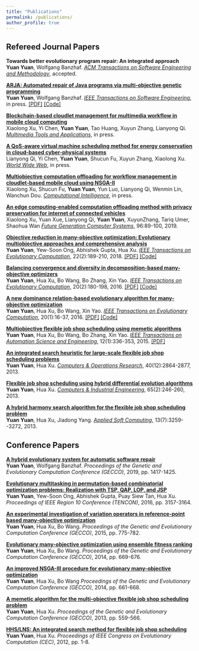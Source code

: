 ```yaml
---
title: "Publications"
permalink: /publications/
author_profile: true
---
```


## Refereed Journal Papers

<b>Towards better evolutionary program repair: An integrated approach</b> <br> 
<b>Yuan Yuan</b>, Wolfgang Banzhaf.
<i>[ACM Transactions on Software Engineering and Methodology](https://tosem.acm.org)</i>, accepted.

<b>[ARJA: Automated repair of Java programs via multi-objective genetic programming](https://doi.org/10.1109/TSE.2018.2874648)</b> <br> 
<b>Yuan Yuan</b>, Wolfgang Banzhaf.
<i>[IEEE Transactions on Software Engineering](https://www.computer.org/csdl/journal/ts)</i>, in press.
[[PDF]](http://yyxhdy.github.io/files/TSE2018.pdf)
[[Code]](https://github.com/yyxhdy/arja)


<b>[Blockchain-based cloudlet management for multimedia workflow in mobile cloud computing](https://doi.org/10.1007/s11042-019-07900-x)</b> <br> 
Xiaolong Xu, Yi Chen, <b>Yuan Yuan</b>, Tao Huang, Xuyun Zhang, Lianyong Qi.
<i>[Multimedia Tools and Applications](https://link.springer.com/journal/11042)</i>, in press.


<b>[A QoS-aware virtual machine scheduling method for energy conservation in cloud-based cyber-physical systems](https://doi.org/10.1007/s11280-019-00684-y)</b> <br> 
Lianyong Qi, Yi Chen, <b>Yuan Yuan</b>, Shucun Fu, Xuyun Zhang, Xiaolong Xu.
<i>[World Wide Web](https://link.springer.com/journal/11280)</i>, in press.


<b>[Multiobjective computation offloading for workflow management in cloudlet‐based mobile cloud using NSGA-II](https://doi.org/10.1111/coin.12197)</b> <br> 
Xiaolong Xu, Shucun Fu, <b>Yuan Yuan</b>, Yun Luo, Lianyong Qi, Wenmin Lin, Wanchun Dou.
<i>[Computational Intelligence](https://onlinelibrary.wiley.com/journal/14678640)</i>, in press.


<b>[An edge computing-enabled computation offloading method with privacy preservation for internet of connected vehicles](https://doi.org/10.1016/j.future.2019.01.012)</b> <br> 
Xiaolong Xu, Yuan Xue, Lianyong Qi, <b>Yuan Yuan</b>, XuyunZhang, Tariq Umer, Shaohua Wan
<i>[Future Generation Computer Systems](https://www.journals.elsevier.com/future-generation-computer-systems)</i>, 96:89-100, 2019.


<b>[Objective reduction in many-objective optimization: Evolutionary multiobjective approaches and comprehensive analysis](https://doi.org/10.1109/TEVC.2017.2672668)</b> <br> 
<b>Yuan Yuan</b>, Yew-Soon Ong, Abhishek Gupta, Hua Xu.
<i>[IEEE Transactions on Evolutionary Computation](https://cis.ieee.org/publications/t-evolutionary-computation)</i>, 22(2):189-210, 2018.
[[PDF]](http://yyxhdy.github.io/files/TEVC2018.pdf)
[[Code]](https://github.com/yyxhdy/MOOR)

<b>[Balancing convergence and diversity in decomposition-based many-objective optimizers](https://doi.org/10.1109/TEVC.2015.2443001)</b> <br> 
<b>Yuan Yuan</b>, Hua Xu, Bo Wang, Bo Zhang, Xin Yao.
<i>[IEEE Transactions on Evolutionary Computation](https://cis.ieee.org/publications/t-evolutionary-computation)</i>, 20(2):180-198, 2016. 
[[PDF]](https://ieeexplore.ieee.org/stamp/stamp.jsp?tp=&arnumber=7120115)
[[Code]](http://yyxhdy.github.io/files/TEVC2016_BCDOptimizers.zip)

<b>[A new dominance relation-based evolutionary algorithm for many-objective optimization](https://doi.org/10.1109/TEVC.2015.2420112)</b> <br> 
<b>Yuan Yuan</b>, Hua Xu, Bo Wang, Xin Yao.
<i>[IEEE Transactions on Evolutionary Computation](https://cis.ieee.org/publications/t-evolutionary-computation)</i>, 20(1):16-37, 2016.
[[PDF]](https://ieeexplore.ieee.org/stamp/stamp.jsp?tp=&arnumber=7080938)
[[Code]](https://github.com/yyxhdy/ManyEAs)


<b>[Multiobjective flexible job shop scheduling using memetic algorithms](https://doi.org/10.1109/TASE.2013.2274517)</b> <br> 
<b>Yuan Yuan</b>, Hua Xu, Bo Wang, Bo Zhang, Xin Yao.
<i>[IEEE Transactions on Automation Science and Engineering](https://www.ieee-ras.org/publications/t-ase)</i>, 12(1):336-353, 2015.
[[PDF]](http://yyxhdy.github.io/files/TASE2015.pdf)


<b>[An integrated search heuristic for large-scale flexible job shop scheduling problems](https://doi.org/10.1016/j.cor.2013.06.010)</b> <br> 
<b>Yuan Yuan</b>, Hua Xu.
<i>[Computers & Operations Research](https://www.journals.elsevier.com/computers-and-operations-research)</i>, 40(12):2864-2877, 2013.


<b>[Flexible job shop scheduling using hybrid differential evolution algorithms](https://doi.org/10.1016/j.cie.2013.02.022)</b> <br> 
<b>Yuan Yuan</b>, Hua Xu.
<i>[Computers & Industrial Engineering](https://www.journals.elsevier.com/computers-and-industrial-engineering)</i>, 65(2):246-260, 2013.


<b>[A hybrid harmony search algorithm for the flexible job shop scheduling problem](https://doi.org/10.1016/j.asoc.2013.02.013)</b> <br> 
<b>Yuan Yuan</b>, Hua Xu, Jiadong Yang.
<i>[Applied Soft Computing](https://www.journals.elsevier.com/applied-soft-computing)</i>, 13(7):3259--3272, 2013.



## Conference Papers



<b>[A hybrid evolutionary system for automatic software repair](https://doi.org/10.1145/3321707.3321830)</b> <br> 
<b>Yuan Yuan</b>, Wolfgang Banzhaf.
<i>Proceedings of the Genetic and Evolutionary Computation Conference (GECCO)</i>, 2019, pp. 1417-1425.

<b>[Evolutionary multitasking in permutation-based combinatorial optimization problems: Realization with TSP, 
QAP, LOP, and JSP](https://doi.org/10.1109/TENCON.2016.7848632)</b> <br> 
<b>Yuan Yuan</b>, Yew-Soon Ong, Abhishek Gupta, Puay Siew Tan, Hua Xu.
<i>Proceedings of IEEE Region 10 Conference (TENCON)</i>, 2016, pp. 3157-3164.


<b>[An experimental investigation of variation operators in reference-point based many-objective optimization](https://doi.org/10.1145/2739480.2754655)</b> <br> 
<b>Yuan Yuan</b>, Hua Xu, Bo Wang.
<i>Proceedings of the Genetic and Evolutionary Computation Conference (GECCO)</i>, 2015, pp. 775-782.

<b>[Evolutionary many-objective optimization using ensemble fitness ranking](https://doi.org/10.1145/2576768.2598345)</b> <br> 
<b>Yuan Yuan</b>, Hua Xu, Bo Wang.
<i>Proceedings of the Genetic and Evolutionary Computation Conference (GECCO)</i>, 2014, pp. 669-676.

<b>[An improved NSGA-III procedure for evolutionary many-objective optimization](https://doi.org/10.1145/2576768.2598342)</b> <br> 
<b>Yuan Yuan</b>, Hua Xu, Bo Wang
<i>Proceedings of the Genetic and Evolutionary Computation Conference (GECCO)</i>, 2014, pp. 661-668.


<b>[A memetic algorithm for the multi-objective flexible job shop scheduling problem](https://doi.org/10.1145/2463372.2463431)</b> <br> 
<b>Yuan Yuan</b>, Hua Xu.
<i>Proceedings of the Genetic and Evolutionary Computation Conference (GECCO)</i>, 2013, pp. 559-566.



<b>[HHS/LNS: An integrated search method for flexible job shop scheduling](https://doi.org/10.1109/CEC.2012.6256609)</b> <br> 
<b>Yuan Yuan</b>, Hua Xu.
<i>Proceedings of IEEE Congress on Evolutionary Computation (CEC)</i>, 2012, pp. 1-8.

